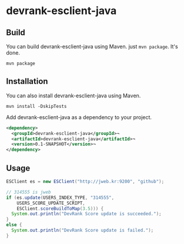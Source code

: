 devrank-esclient-java
=====================

Build
-----

You can build devrank-esclient-java using Maven. just `mvn package`. It's done.

    mvn package

Installation
------------

You can also install devrank-esclient-java using Maven.

    mvn install -DskipTests

Add devrank-esclient-java as a dependency to your project.

``` xml
<dependency>
  <groupId>devrank-esclient-java</groupId>¬
  <artifactId>devrank-esclient-java</artifactId>¬
  <version>0.1-SNAPSHOT</version>¬
</dependency>
```

Usage
-----

``` java
ESClient es = new ESClient("http://jweb.kr:9200", "github");

// 314555 is jweb
if (es.update(USERS_INDEX_TYPE, "314555",
    USERS_SCORE_UPDATE_SCRIPT,
    ESClient.scoreBuildToMap(3.5))) {
  System.out.println("DevRank Score update is succeeded.");
}
else {
  System.out.println("DevRank Score update is failed.");
}
```
